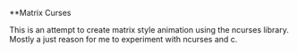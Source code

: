 **Matrix Curses

This is an attempt to create matrix style animation using the ncurses library. 
Mostly a just reason for me to experiment with ncurses and c.



